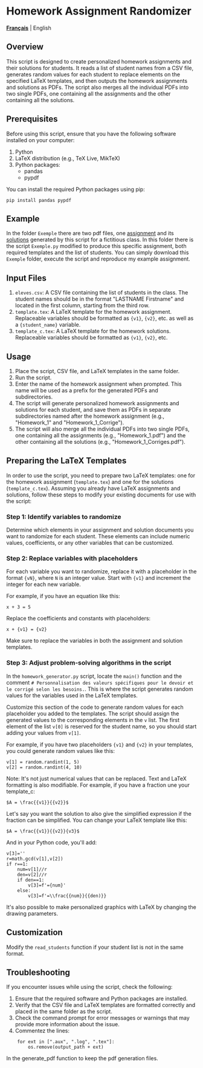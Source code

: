 # Homework Assignment Randomizer

[**Français**](https://github.com/fgadrat/Homework_Randomizer) |
English

## Overview
This script is designed to create personalized homework assignments and their solutions for students. It reads a list of student names from a CSV file, generates random values for each student to replace elements on the specified LaTeX templates, and then outputs the homework assignments and solutions as PDFs. The script also merges all the individual PDFs into two single PDFs, one containing all the assignments and the other containing all the solutions.

## Prerequisites
Before using this script, ensure that you have the following software installed on your computer:

1. Python
2. LaTeX distribution (e.g., TeX Live, MikTeX)
3. Python packages:
   - pandas
   - pypdf

You can install the required Python packages using pip:

```
pip install pandas pypdf
```

## Example
In the folder `Exemple` there are two pdf files, one [assignment](https://github.com/fgadrat/Homework_Randomizer/blob/main/Exemple/Devoir_Exemple.pdf) and its [solutions](https://github.com/fgadrat/Homework_Randomizer/blob/main/Exemple/Devoir_Exemple_Corriges.pdf) generated by this script for a fictitious class.
In this folder there is the script `Exemple.py` modified to produce this specific assignment, both required templates and the list of students. You can simply download this `Exemple` folder, execute the script and reproduce my example assignment.

## Input Files
1. `eleves.csv`: A CSV file containing the list of students in the class. The student names should be in the format "LASTNAME Firstname" and located in the first column, starting from the third row.
2. `template.tex`: A LaTeX template for the homework assignment. Replaceable variables should be formatted as `{v1}`, `{v2}`, etc. as well as a `{student_name}` variable.
3. `template_c.tex`: A LaTeX template for the homework solutions. Replaceable variables should be formatted as `{v1}`, `{v2}`, etc.

## Usage
1. Place the script, CSV file, and LaTeX templates in the same folder.
2. Run the script.
3. Enter the name of the homework assignment when prompted. This name will be used as a prefix for the generated PDFs and subdirectories.
4. The script will generate personalized homework assignments and solutions for each student, and save them as PDFs in separate subdirectories named after the homework assignment (e.g., "Homework_1" and "Homework_1_Corrige").
5. The script will also merge all the individual PDFs into two single PDFs, one containing all the assignments (e.g., "Homework_1.pdf") and the other containing all the solutions (e.g., "Homework_1_Corriges.pdf").

## Preparing the LaTeX Templates

In order to use the script, you need to prepare two LaTeX templates: one for the homework assignment (`template.tex`) and one for the solutions (`template_c.tex`). Assuming you already have LaTeX assignments and solutions, follow these steps to modify your existing documents for use with the script:

### Step 1: Identify variables to randomize
Determine which elements in your assignment and solution documents you want to randomize for each student. These elements can include numeric values, coefficients, or any other variables that can be customized.

### Step 2: Replace variables with placeholders
For each variable you want to randomize, replace it with a placeholder in the format `{vN}`, where `N` is an integer value. Start with `{v1}` and increment the integer for each new variable.

For example, if you have an equation like this:

```
x + 3 = 5
```

Replace the coefficients and constants with placeholders:

```
x + {v1} = {v2}
```

Make sure to replace the variables in both the assignment and solution templates.

### Step 3: Adjust problem-solving algorithms in the script
In the `homework_generator.py` script, locate the `main()` function and the comment `# Personnalisation des valeurs spécifiques pour le devoir et le corrigé selon les besoins.`. This is where the script generates random values for the variables used in the LaTeX templates.

Customize this section of the code to generate random values for each placeholder you added to the templates. The script should assign the generated values to the corresponding elements in the `v` list. The first element of the list `v[0]` is reserved for the student name, so you should start adding your values from `v[1]`.

For example, if you have two placeholders `{v1}` and `{v2}` in your templates, you could generate random values like this:

```
v[1] = random.randint(1, 5)
v[2] = random.randint(4, 10)
```

Note: It's not just numerical values that can be replaced. Text and LaTeX formatting is also modifiable.
For example, if you have a fraction une your template_c:
```
$A = \frac{{v1}}{{v2}}$
```
Let's say you want the solution to also give the simplified expression if the fraction can be simplified. You can change your LaTeX template like this:
```
$A = \frac{{v1}}{{v2}}{v3}$
```
And in your Python code, you'll add:
```
v[3]=''
r=math.gcd(v[1],v[2])
if r==1:
	num=v[1]//r
	den=v[2]//r
	if den==1:
		v[3]=f'={num}'
	else:
		v[3]=f'=\\frac{{num}}{{den)}}
```
It's also possible to make personalized graphics with LaTeX by changing the drawing parameters.

## Customization
Modify the `read_students` function if your student list is not in the same format.

## Troubleshooting
If you encounter issues while using the script, check the following:

1. Ensure that the required software and Python packages are installed.
2. Verify that the CSV file and LaTeX templates are formatted correctly and placed in the same folder as the script.
3. Check the command prompt for error messages or warnings that may provide more information about the issue.
4. Commentez the lines:
```
	for ext in [".aux", ".log", ".tex"]:
		os.remove(output_path + ext)
```
In the generate_pdf function to keep the pdf generation files.
